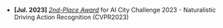 - **[Jul. 2023]** <a href="https://www.aicitychallenge.org/2023-challenge-winners/" target="_blank">*2nd-Place Award*</a> for AI City Challenge 2023 - Naturalistic Driving Action Recognition (CVPR2023)
